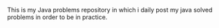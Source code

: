 This is my Java problems repository in which 
i daily post my java solved problems in order 
to be in practice.








